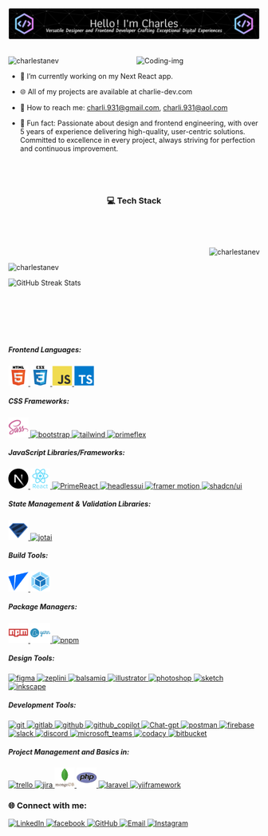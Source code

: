 ![Header](github-header-image.png)
<br>
&nbsp;
<br>

<img align="right" alt="Coding-img" width="49%" src="https://cdn.dribbble.com/users/1059583/screenshots/4171367/media/5c8264a20b247115b68e6c2f4c97d5e6.gif">

<p align="left">
 <img src="https://komarev.com/ghpvc/?username=charlestanev&label=Profile%20views&color=0e75b6&style=flat" alt="charlestanev" />
</p>

- 🚀 I’m currently working on my Next React app.

- 🌐 All of my projects are available at charlie-dev.com

- 📧 How to reach me: charli.931@gmail.com, charli.931@aol.com

- 🎨 Fun fact: Passionate about design and frontend engineering, with over 5 years of experience delivering high-quality, user-centric solutions. Committed to excellence in every project, always striving for perfection and continuous improvement.

<br>

<p width="100%" align="center">
 <br><h3 align="center">💻 Tech Stack</h3><br>
</p>
<br>
<p align="right">
 <img  src="https://github-readme-stats.vercel.app/api/top-langs?username=charlestanev&show_icons=true&locale=en&layout=compact" alt="charlestanev" width="49%" />
</p>

<p>
 <img src="https://github-readme-stats.vercel.app/api?username=charlestanev&show_icons=true&locale=en" alt="charlestanev" width="49%" />
</p>

<p>
  <img src="https://github-readme-streak-stats.herokuapp.com?user=charlestanev" alt="GitHub Streak Stats" />
</p>


<h2></h2>

<p align="left" width="49%">
</br></br></br></br>


<h5>Frontend Languages:</h5>
<p align="left">
  <a href="https://www.w3.org/html/" target="_blank" rel="noreferrer" title="HTML5">
    <img src="https://raw.githubusercontent.com/devicons/devicon/master/icons/html5/html5-original-wordmark.svg" alt="html5" width="40" height="40"/>
  </a>
  <a href="https://www.w3schools.com/css/" target="_blank" rel="noreferrer" title="CSS3">
    <img src="https://raw.githubusercontent.com/devicons/devicon/master/icons/css3/css3-original-wordmark.svg" alt="css3" width="40" height="40"/>
  </a>
  <a href="https://developer.mozilla.org/en-US/docs/Web/JavaScript" target="_blank" rel="noreferrer" title="JavaScript">
    <img src="https://raw.githubusercontent.com/devicons/devicon/master/icons/javascript/javascript-original.svg" alt="javascript" width="40" height="40"/>
  </a>
  <a href="https://www.typescriptlang.org/" target="_blank" rel="noreferrer" title="TypeScript">
    <img src="https://raw.githubusercontent.com/devicons/devicon/master/icons/typescript/typescript-original.svg" alt="typescript" width="40" height="40"/>
  </a>
</p>

<h5>CSS Frameworks:</h5>
<p align="left">
  <a href="https://sass-lang.com" target="_blank" rel="noreferrer" title="Sass">
    <img src="https://raw.githubusercontent.com/devicons/devicon/master/icons/sass/sass-original.svg" alt="sass" width="40" height="40"/>
  </a>
  <a href="https://getbootstrap.com" target="_blank" rel="noreferrer" title="Bootstrap">
    <img src="https://upload.vectorlogo.zone/logos/getbootstrap/images/987f8f6c-263a-47b1-a85d-853cfca215d9.svg" alt="bootstrap" width="40" height="40"/>
  </a>
  <a href="https://tailwindcss.com/" target="_blank" rel="noreferrer" title="Tailwind CSS">
    <img src="https://www.vectorlogo.zone/logos/tailwindcss/tailwindcss-icon.svg" alt="tailwind" width="40" height="40"/>
  </a>
  <a href="https://primeflex.org/" target="_blank" rel="noreferrer" title="PrimeFlex">
    <img src="https://www.primefaces.org/cdn/primeflex/images/PrimeFlexLogo.svg" alt="primeflex" width="40" height="40"/>
  </a>
</p>

<h5>JavaScript Libraries/Frameworks:</h5>
<p align="left">
  <a href="https://nextjs.org/" target="_blank" rel="noreferrer" title="Next.js">
    <img src="https://raw.githubusercontent.com/devicons/devicon/master/icons/nextjs/nextjs-original.svg" alt="nextjs" width="40" height="40"/>
  </a>
  <a href="https://reactjs.org/" target="_blank" rel="noreferrer" title="React">
    <img src="https://raw.githubusercontent.com/devicons/devicon/master/icons/react/react-original-wordmark.svg" alt="react" width="40" height="40"/>
  </a>
  <a href="https://primereact.org/" target="_blank" rel="noreferrer" title="PrimeReact">
    <img src="https://raw.githubusercontent.com/detain/svg-logos/master/svg/p/primereact-1.svg" alt="PrimeReact" width="40" height="40"/>
  </a>
  <a href="https://headlessui.com/" target="_blank" rel="noreferrer" title="Headless UI">
    <img src="https://static-00.iconduck.com/assets.00/brand-headlessui-icon-512x512-d245nuc3.png" alt="headlessui" width="40" height="40"/>
  </a>
  <a href="https://www.framer.com/motion/" target="_blank" rel="noreferrer" title="Framer Motion">
    <img src="https://cdn.worldvectorlogo.com/logos/framer-motion.svg" alt="framer motion" width="40" height="40"/>
  </a>
  <a href="https://ui.shadcn.com/" target="_blank" rel="noreferrer" title="Shadcn/UI">
    <img src="https://ui.shadcn.com/favicon-32x32.png" alt="shadcn/ui" width="40" height="40"/>
  </a>
</p>

<h5>State Management & Validation Libraries:</h5>
<p align="left">
  <a href="https://zod.dev/" target="_blank" rel="noreferrer" title="Zod">
    <img src="https://raw.githubusercontent.com/colinhacks/zod/master/logo.svg" alt="zod" width="40" height="40"/>
  </a>
  <a href="https://jotai.org/" target="_blank" rel="noreferrer" title="Jotai">
    <img src="https://jotai.org/favicon.svg" alt="jotai" width="40" height="40"/>
  </a>
</p>

<h5>Build Tools:</h5>
<p align="left">
  <a href="https://vitejs.dev/" target="_blank" rel="noreferrer" title="Vite">
    <img src="https://raw.githubusercontent.com/devicons/devicon/master/icons/vite/vite-original.svg" alt="vite" width="40" height="40"/>
  </a>
  <a href="https://webpack.js.org/" target="_blank" rel="noreferrer" title="Webpack">
    <img src="https://raw.githubusercontent.com/devicons/devicon/master/icons/webpack/webpack-original.svg" alt="webpack" width="40" height="40"/>
  </a>
</p>

<h5>Package Managers:</h5>
<p align="left">
  <a href="https://www.npmjs.com/" target="_blank" rel="noreferrer" title="npm">
    <img src="https://raw.githubusercontent.com/devicons/devicon/master/icons/npm/npm-original-wordmark.svg" alt="npm" width="40" height="40"/>
  </a>
  <a href="https://yarnpkg.com/" target="_blank" rel="noreferrer" title="Yarn">
    <img src="https://raw.githubusercontent.com/devicons/devicon/master/icons/yarn/yarn-original-wordmark.svg" alt="yarn" width="40" height="40"/>
  </a>
  <a href="https://pnpm.io/" target="_blank" rel="noreferrer" title="pnpm">
    <img src="https://pnpm.io/img/favicon.png" alt="pnpm" width="40" height="40"/>
  </a>
</p>



<h5 align="left">Design Tools:</h5>
<p align="left">
  <a href="https://www.figma.com/" target="_blank" rel="noreferrer" title="Figma - Interface design tool">
    <img src="https://www.vectorlogo.zone/logos/figma/figma-icon.svg" alt="figma" width="40" height="40"/>
  </a>
  <a href="https://zeplin.io/" target="_blank" rel="noreferrer" title="Zeplin - Collaboration app for UI designers and front-end developers">
    <img src="https://www.vectorlogo.zone/logos/zeplinio/zeplinio-icon.svg" alt="zeplini" width="40" height="40"/>
  </a>
  <a href="https://balsamiq.com/" target="_blank" rel="noreferrer" title="Balsamiq - Wireframing tool">
    <img src="https://www.vectorlogo.zone/logos/balsamiq/balsamiq-icon.svg" alt="balsamiq" width="40" height="40"/>
  </a>
  <a href="https://www.adobe.com/in/products/illustrator.html" target="_blank" rel="noreferrer" title="Adobe Illustrator - Vector graphics software">
    <img src="https://www.vectorlogo.zone/logos/adobe_illustrator/adobe_illustrator-icon.svg" alt="illustrator" width="40" height="40"/>
  </a>
  <a href="https://www.photoshop.com" target="_blank" rel="noreferrer" title="Adobe Photoshop - Image editing software">
    <img src="https://www.adobe.com/cc-shared/assets/img/product-icons/svg/photoshop-40.svg" alt="photoshop" width="40" height="40"/>
  </a>
  <a href="https://www.sketch.com/" target="_blank" rel="noreferrer" title="Sketch - Digital design toolkit">
    <img src="https://www.vectorlogo.zone/logos/sketchapp/sketchapp-icon.svg" alt="sketch" width="40" height="40"/>
  </a>
  <a href="https://inkscape.org/" target="_blank" rel="noreferrer" title="Inkscape - Vector graphics editor">
    <img src="https://www.vectorlogo.zone/logos/inkscape/inkscape-icon.svg" alt="inkscape" width="40" height="40"/>
  </a>
</p>

<h5 align="left">Development Tools:</h5>
<p align="left">
  <a href="https://git-scm.com/" target="_blank" rel="noreferrer" title="Git - Version control system">
    <img src="https://www.vectorlogo.zone/logos/git-scm/git-scm-icon.svg" alt="git" width="40" height="40"/>
  </a>
  <a href="https://about.gitlab.com/" target="_blank" rel="noreferrer" title="GitLab - DevOps platform">
    <img src="https://www.vectorlogo.zone/logos/gitlab/gitlab-icon.svg" alt="gitlab" width="40" height="40"/>
  </a>
  <a href="https://github.com/" target="_blank" rel="noreferrer" title="GitHub - Code hosting platform for version control and collaboration">
    <img src="https://www.vectorlogo.zone/logos/github/github-icon.svg" alt="github" width="40" height="40"/>
  </a>
  <a href="https://github.com/features/copilot" target="_blank" rel="noreferrer" title="GitHub Copilot - AI pair programmer">
    <img src="https://encrypted-tbn0.gstatic.com/images?q=tbn:ANd9GcRIPUOHUT7W7BYrmLIzbdFJiRQaB5pUKYhSzQ&s" alt="github_copilot" width="40" height="40"/>
  </a>
  <a href="https://chatgpt.com/" target="_blank" rel="noreferrer" title="ChatGPT - AI language model for conversational AI">
    <img src="https://raw.githubusercontent.com/pheralb/svgl/main/static/library/openai_dark.svg" alt="Chat-gpt" width="40" height="40"/>
  </a>
  <a href="https://postman.com" target="_blank" rel="noreferrer" title="Postman - API platform for building and using APIs">
    <img src="https://www.vectorlogo.zone/logos/getpostman/getpostman-icon.svg" alt="postman" width="40" height="40"/>
  </a>

  <a href="https://firebase.google.com" target="_blank" rel="noreferrer" title="Firebase - Platform for creating mobile and web applications">
    <img src="https://www.vectorlogo.zone/logos/firebase/firebase-icon.svg" alt="firebase" width="40" height="40"/>
  </a>
   <br>
  <a href="https://slack.com/" target="_blank" rel="noreferrer" title="Slack - Messaging app for teams">
    <img src="https://www.vectorlogo.zone/logos/slack/slack-icon.svg" alt="slack" width="40" height="40"/>
  </a>
  <a href="https://discord.com/" target="_blank" rel="noreferrer" title="Discord - Chat for communities and friends">
    <img src="https://www.vectorlogo.zone/logos/discord/discord-icon.svg" alt="discord" width="40" height="40"/>
  </a>
  <a href="https://www.microsoft.com/en-us/microsoft-teams/group-chat-software" target="_blank" rel="noreferrer" title="Microsoft Teams - Communication and collaboration platform">
    <img src="https://encrypted-tbn0.gstatic.com/images?q=tbn:ANd9GcQshnMnsQcJcSIJnOd5gHzuuMOuKudrom62ZA&s" alt="microsoft_teams" width="40" height="40"/>
  </a>
   <a href="https://www.codacy.com/" target="_blank" rel="noreferrer" title="Codacy - Automated code quality reviews">
    <img src="https://www.codacy.com/hubfs/Codacy_2023/Images/logo_codacy.svg" alt="codacy" width="40" height="40"/>
  </a>
  <a href="https://bitbucket.org/" target="_blank" rel="noreferrer" title="Bitbucket - Git-based source code repository">
    <img src="https://www.codacy.com/hubfs/Codacy_2023/Images/tree.svg" alt="bitbucket" width="40" height="40"/>
  </a>
</p>

<h5 align="left">Project Management and Basics in:</h5>
<p align="left">
  <a href="https://trello.com/" target="_blank" rel="noreferrer" title="Trello - Visual collaboration tool">
    <img src="https://www.vectorlogo.zone/logos/trello/trello-icon.svg" alt="trello" width="40" height="40"/>
  </a>
  <a href="https://www.atlassian.com/software/jira" target="_blank" rel="noreferrer" title="Jira - Issue and project tracking software">
    <img src="https://www.vectorlogo.zone/logos/atlassian_jira/atlassian_jira-icon.svg" alt="jira" width="40" height="40"/>
  </a>
  <a href="https://www.mongodb.com/" target="_blank" rel="noreferrer" title="MongoDB - NoSQL database program">
    <img src="https://raw.githubusercontent.com/devicons/devicon/master/icons/mongodb/mongodb-original-wordmark.svg" alt="mongodb" width="40" height="40"/>
  </a>
  <a href="https://www.php.net" target="_blank" rel="noreferrer" title="PHP - General-purpose scripting language especially suited to web development">
    <img src="https://raw.githubusercontent.com/devicons/devicon/master/icons/php/php-original.svg" alt="php" width="40" height="40"/>
  </a>
  <a href="https://laravel.com/" target="_blank" rel="noreferrer" title="Laravel - PHP framework for web artisans">
    <img src="https://www.vectorlogo.zone/logos/laravel/laravel-icon.svg" alt="laravel" width="40" height="40"/>
  </a>
  <a href="https://www.yiiframework.com" target="_blank" rel="noreferrer" title="Yii - High-performance PHP framework for web development">
    <img src="https://www.vectorlogo.zone/logos/yiiframework/yiiframework-icon.svg" alt="yiiframework" width="40" height="40"/>
  </a>
</p>

<h3 align="left">🌐 Connect with me:</h3>

<p align="left">
  <a href="https://www.linkedin.com/in/elmir-tanev-843aab129/" target="_blank" rel="noreferrer" title="Connect with me on LinkedIn">
    <img src="https://www.vectorlogo.zone/logos/linkedin/linkedin-icon.svg" alt="LinkedIn" width="40" height="40"/>
  </a>
  <a href="https://www.facebook.com/charley.tanev/" target="_blank" rel="noreferrer" title="Follow me on Facebook">
    <img src="https://www.vectorlogo.zone/logos/facebook/facebook-icon.svg" alt="facebook" width="40" height="40"/>
  </a>
  <a href="https://github.com/charlestanev" target="_blank" rel="noreferrer" title="View my GitHub profile">
    <img src="https://www.vectorlogo.zone/logos/github/github-icon.svg" alt="GitHub" width="40" height="40"/>
  </a>
  <a href="mailto:charli.931@gmail.com" target="_blank" rel="noreferrer" title="Send me an email">
    <img src="https://www.vectorlogo.zone/logos/gmail/gmail-icon.svg" alt="Email" width="40" height="40"/>
  </a>
  <a href="https://www.instagram.com/charles_tanev/" target="_blank" rel="noreferrer" title="Follow me on Instagram">
    <img src="https://www.vectorlogo.zone/logos/instagram/instagram-icon.svg" alt="Instagram" width="40" height="40"/>
  </a>
</p>

